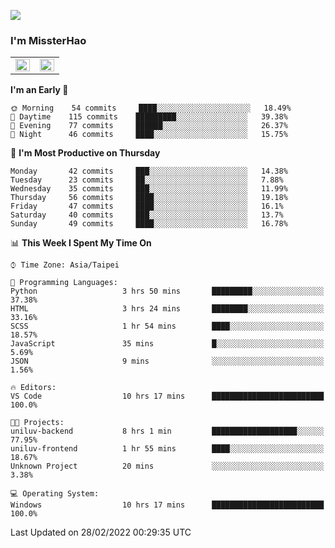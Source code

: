 ![](https://komarev.com/ghpvc/?username=MissterHao&color=ff69b4)

### I'm MissterHao


<!-- Readme stats -->
<!-- https://github.com/anuraghazra/github-readme-stats -->
<table>
<tr>
    <td valign="top" width="50%">
    <img src="https://github-readme-stats.vercel.app/api?username=MissterHao&hide_border=true&show_icons=true&locale=en" align="left" style="width: 100%" />
    </td>
    <td valign="top" width="50%">
    <img src="https://github-readme-stats.vercel.app/api/top-langs?username=MissterHao&hide_border=true&show_icons=true&locale=en&layout=compact" align="left" style="width: 100%" />
    </td>
</tr>
</table>  


<!--START_SECTION:waka-->
**I'm an Early 🐤** 

```text
🌞 Morning    54 commits     ████░░░░░░░░░░░░░░░░░░░░░   18.49% 
🌆 Daytime    115 commits    █████████░░░░░░░░░░░░░░░░   39.38% 
🌃 Evening    77 commits     ██████░░░░░░░░░░░░░░░░░░░   26.37% 
🌙 Night      46 commits     ████░░░░░░░░░░░░░░░░░░░░░   15.75%

```
📅 **I'm Most Productive on Thursday** 

```text
Monday       42 commits     ███░░░░░░░░░░░░░░░░░░░░░░   14.38% 
Tuesday      23 commits     ██░░░░░░░░░░░░░░░░░░░░░░░   7.88% 
Wednesday    35 commits     ███░░░░░░░░░░░░░░░░░░░░░░   11.99% 
Thursday     56 commits     ████░░░░░░░░░░░░░░░░░░░░░   19.18% 
Friday       47 commits     ████░░░░░░░░░░░░░░░░░░░░░   16.1% 
Saturday     40 commits     ███░░░░░░░░░░░░░░░░░░░░░░   13.7% 
Sunday       49 commits     ████░░░░░░░░░░░░░░░░░░░░░   16.78%

```


📊 **This Week I Spent My Time On** 

```text
⌚︎ Time Zone: Asia/Taipei

💬 Programming Languages: 
Python                   3 hrs 50 mins       █████████░░░░░░░░░░░░░░░░   37.38% 
HTML                     3 hrs 24 mins       ████████░░░░░░░░░░░░░░░░░   33.16% 
SCSS                     1 hr 54 mins        ████░░░░░░░░░░░░░░░░░░░░░   18.57% 
JavaScript               35 mins             █░░░░░░░░░░░░░░░░░░░░░░░░   5.69% 
JSON                     9 mins              ░░░░░░░░░░░░░░░░░░░░░░░░░   1.56%

🔥 Editors: 
VS Code                  10 hrs 17 mins      █████████████████████████   100.0%

🐱‍💻 Projects: 
uniluv-backend           8 hrs 1 min         ███████████████████░░░░░░   77.95% 
uniluv-frontend          1 hr 55 mins        ████░░░░░░░░░░░░░░░░░░░░░   18.67% 
Unknown Project          20 mins             ░░░░░░░░░░░░░░░░░░░░░░░░░   3.38%

💻 Operating System: 
Windows                  10 hrs 17 mins      █████████████████████████   100.0%

```


 Last Updated on 28/02/2022 00:29:35 UTC
<!--END_SECTION:waka-->

<!--
**MissterHao/MissterHao** is a ✨ _special_ ✨ repository because its `README.md` (this file) appears on your GitHub profile.

Here are some ideas to get you started:

- 🔭 I’m currently working on ...
- 🌱 I’m currently learning ...
- 👯 I’m looking to collaborate on ...
- 🤔 I’m looking for help with ...
- 💬 Ask me about ...
- 📫 How to reach me: ...
- 😄 Pronouns: ...
- ⚡ Fun fact: ...
-->
